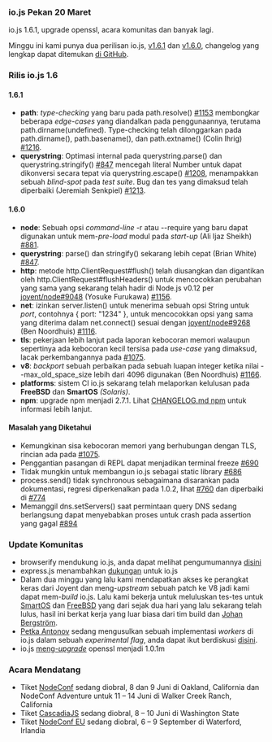 ### io.js Pekan 20 Maret
io.js 1.6.1, upgrade openssl, acara komunitas dan banyak lagi.

Minggu ini kami punya dua perilisan io.js, [v1.6.1](https://iojs.org/dist/v1.6.1/) dan [v1.6.0](https://iojs.org/dist/v1.6.0/), changelog yang lengkap dapat ditemukan [di GitHub](https://github.com/iojs/io.js/blob/v1.x/CHANGELOG.md).

### Rilis io.js 1.6

#### 1.6.1
* **path**: *type-checking* yang baru pada path.resolve() [#1153](https://github.com/iojs/io.js/pull/1153) membongkar beberapa *edge-cases* yang diandalkan pada penggunaannya, terutama path.dirname(undefined). Type-checking telah dilonggarkan pada path.dirname(), path.basename(), dan path.extname() (Colin Ihrig) [#1216](https://github.com/iojs/io.js/pull/1216).
* **querystring**: Optimasi internal pada querystring.parse() dan querystring.stringify() [#847](https://github.com/iojs/io.js/pull/847) mencegah literal Number untuk dapat dikonversi secara tepat via querystring.escape() [#1208](https://github.com/iojs/io.js/issues/1208), menampakkan sebuah *blind-spot* pada *test suite*. Bug dan tes yang dimaksud telah diperbaiki (Jeremiah Senkpiel) [#1213](https://github.com/iojs/io.js/pull/1213).

#### 1.6.0
* **node**: Sebuah opsi *command-line* -r atau --require yang baru dapat digunakan untuk mem-*pre-load* modul pada *start-up* (Ali Ijaz Sheikh) [#881](https://github.com/iojs/io.js/pull/881).
* **querystring**: parse() dan stringify() sekarang lebih cepat (Brian White) [#847](https://github.com/iojs/io.js/pull/847).
* **http**: metode http.ClientRequest#flush() telah diusangkan dan digantikan oleh http.ClientRequest#flushHeaders() untuk mencocokkan perubahan yang sama yang sekarang telah hadir di Node.js v0.12 per [joyent/node#9048](https://github.com/joyent/node/pull/9048) (Yosuke Furukawa) [#1156](https://github.com/iojs/io.js/pull/1156).
* **net**: izinkan server.listen() untuk menerima sebuah opsi String untuk *port*, contohnya { port: "1234" }, untuk mencocokkan opsi yang sama yang diterima dalam net.connect() sesuai dengan [joyent/node#9268](https://github.com/joyent/node/pull/9268) (Ben Noordhuis) [#1116](https://github.com/iojs/io.js/pull/1116).
* **tls**: pekerjaan lebih lanjut pada laporan kebocoran memori walaupun sepertinya ada kebocoran kecil tersisa pada *use-case* yang dimaksud, lacak perkembangannya pada [#1075](https://github.com/iojs/io.js/issues/1075).
* **v8**: *backport* sebuah perbaikan pada sebuah luapan integer ketika nilai --max_old_space_size lebih dari 4096 digunakan (Ben Noordhuis) [#1166](https://github.com/iojs/io.js/pull/1166).
* **platforms**: sistem CI io.js sekarang telah melaporkan kelulusan pada **FreeBSD** dan **SmartOS** *(Solaris)*.
* **npm**: upgrade npm menjadi 2.7.1. Lihat [CHANGELOG.md npm](https://github.com/npm/npm/blob/master/CHANGELOG.md#v271-2015-03-05) untuk informasi lebih lanjut.

#### Masalah yang Diketahui
* Kemungkinan sisa kebocoran memori yang berhubungan dengan TLS, rincian ada pada [#1075](https://github.com/iojs/io.js/issues/1075).
* Penggantian pasangan di REPL dapat menjadikan terminal freeze [#690](https://github.com/iojs/io.js/issues/690)
* Tidak mungkin untuk membangun io.js sebagai static library [#686](https://github.com/iojs/io.js/issues/686)
* process.send() tidak synchronous sebagaimana disarankan pada dokumentasi, regresi diperkenalkan pada 1.0.2, lihat [#760](https://github.com/iojs/io.js/issues/760) dan diperbaiki di [#774](https://github.com/iojs/io.js/issues/774)
* Memanggil dns.setServers() saat permintaan query DNS sedang berlangsung dapat menyebabkan proses untuk crash pada assertion yang gagal [#894](https://github.com/iojs/io.js/issues/894)

### Update Komunitas
* browserify mendukung io.js, anda dapat melihat pengumumannya [disini](https://twitter.com/yosuke_furukawa/status/577150547850969088)
* express.js menambahkan [dukungan](https://github.com/strongloop/express/commit/165660811aa9ba5f3733a7b033894f3d9a9c5e60) untuk io.js
* Dalam dua minggu yang lalu kami mendapatkan akses ke perangkat keras dari Joyent dan meng-*upstream* sebuah patch ke V8 jadi kami dapat mem-*build* io.js. Lalu kami bekerja untuk meluluskan tes-tes untuk [SmartOS](https://github.com/iojs/build/pull/64) dan [FreeBSD](https://github.com/iojs/io.js/pull/1167) yang dari sejak dua hari yang lalu sekarang telah lulus, hasil ini berkat kerja yang luar biasa dari tim build dan [Johan Bergström](https://github.com/jbergstroem).
* [Petka Antonov](https://github.com/petkaantonov) sedang mengusulkan sebuah implementasi *workers* di io.js dalam sebuah *experimental flag*, anda dapat ikut berdiskusi [disini](https://github.com/iojs/io.js/pull/1159).
* io.js [meng-*upgrade*](https://github.com/iojs/io.js/pull/1206) openssl menjadi 1.0.1m

### Acara Mendatang
* Tiket [NodeConf](http://nodeconf.com/) sedang diobral, 8 dan 9 Juni di Oakland, California dan NodeConf Adventure untuk 11 – 14 Juni di Walker Creek Ranch, California
* Tiket [CascadiaJS](http://2015.cascadiajs.com/) sedang diobral, 8 – 10 Juni di Washington State
* Tiket [NodeConf EU](http://nodeconf.eu/) sedang diobral, 6 – 9 September di Waterford, Irlandia
